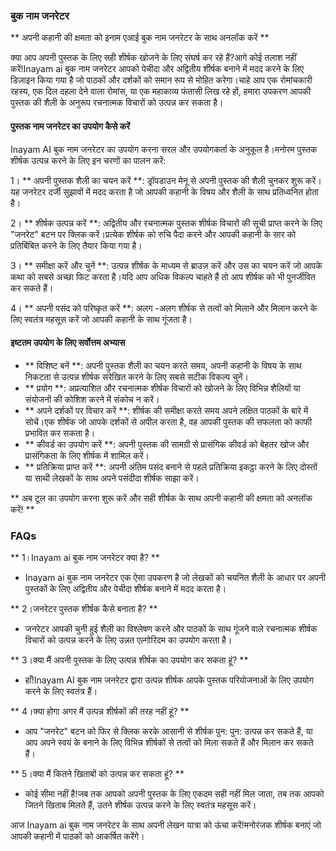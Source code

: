 ### बुक नाम जनरेटर

** अपनी कहानी की क्षमता को इनाम एआई बुक नाम जनरेटर के साथ अनलॉक करें **

क्या आप अपनी पुस्तक के लिए सही शीर्षक खोजने के लिए संघर्ष कर रहे हैं?आगे कोई तलाश नहीं करें!Inayam ai बुक नाम जनरेटर आपको पेचीदा और अद्वितीय शीर्षक बनाने में मदद करने के लिए डिज़ाइन किया गया है जो पाठकों और दर्शकों को समान रूप से मोहित करेगा।चाहे आप एक रोमांचकारी रहस्य, एक दिल दहला देने वाला रोमांस, या एक महाकाव्य फंतासी लिख रहे हों, हमारा उपकरण आपकी पुस्तक की शैली के अनुरूप रचनात्मक विचारों को उत्पन्न कर सकता है।

#### पुस्तक नाम जनरेटर का उपयोग कैसे करें

Inayam AI बुक नाम जनरेटर का उपयोग करना सरल और उपयोगकर्ता के अनुकूल है।मनोरम पुस्तक शीर्षक उत्पन्न करने के लिए इन चरणों का पालन करें:

1। ** अपनी पुस्तक शैली का चयन करें **: ड्रॉपडाउन मेनू से अपनी पुस्तक की शैली चुनकर शुरू करें।यह जनरेटर दर्जी सुझावों में मदद करता है जो आपकी कहानी के विषय और शैली के साथ प्रतिध्वनित होता है।

2। ** शीर्षक उत्पन्न करें **: अद्वितीय और रचनात्मक पुस्तक शीर्षक विचारों की सूची प्राप्त करने के लिए "जनरेट" बटन पर क्लिक करें।प्रत्येक शीर्षक को रुचि पैदा करने और आपकी कहानी के सार को प्रतिबिंबित करने के लिए तैयार किया गया है।

3। ** समीक्षा करें और चुनें **: उत्पन्न शीर्षक के माध्यम से ब्राउज़ करें और उस का चयन करें जो आपके कथा को सबसे अच्छा फिट करता है।यदि आप अधिक विकल्प चाहते हैं तो आप शीर्षक को भी पुनर्जीवित कर सकते हैं।

4। ** अपनी पसंद को परिष्कृत करें **: अलग -अलग शीर्षक से तत्वों को मिलाने और मिलान करने के लिए स्वतंत्र महसूस करें जो आपकी कहानी के साथ गूंजता है।

#### इष्टतम उपयोग के लिए सर्वोत्तम अभ्यास

- ** विशिष्ट बनें **: अपनी पुस्तक शैली का चयन करते समय, अपनी कहानी के विषय के साथ निकटता से उत्पन्न शीर्षक संरेखित करने के लिए सबसे सटीक विकल्प चुनें।
- ** प्रयोग **: अप्रत्याशित और रचनात्मक शीर्षक विचारों को खोजने के लिए विभिन्न शैलियों या संयोजनों की कोशिश करने में संकोच न करें।
- ** अपने दर्शकों पर विचार करें **: शीर्षक की समीक्षा करते समय अपने लक्षित पाठकों के बारे में सोचें।एक शीर्षक जो आपके दर्शकों से अपील करता है, वह आपकी पुस्तक की सफलता को काफी प्रभावित कर सकता है।
- ** कीवर्ड का उपयोग करें **: अपनी पुस्तक की सामग्री से प्रासंगिक कीवर्ड को बेहतर खोज और प्रासंगिकता के लिए शीर्षक में शामिल करें।
- ** प्रतिक्रिया प्राप्त करें **: अपनी अंतिम पसंद बनाने से पहले प्रतिक्रिया इकट्ठा करने के लिए दोस्तों या साथी लेखकों के साथ अपने पसंदीदा शीर्षक साझा करें।

** अब टूल का उपयोग करना शुरू करें और सही शीर्षक के साथ अपनी कहानी की क्षमता को अनलॉक करें! **

### FAQs

** 1।Inayam ai बुक नाम जनरेटर क्या है? **
- Inayam ai बुक नाम जनरेटर एक ऐसा उपकरण है जो लेखकों को चयनित शैली के आधार पर अपनी पुस्तकों के लिए अद्वितीय और पेचीदा शीर्षक बनाने में मदद करता है।

** 2।जनरेटर पुस्तक शीर्षक कैसे बनाता है? **
- जनरेटर आपकी चुनी हुई शैली का विश्लेषण करने और पाठकों के साथ गूंजने वाले रचनात्मक शीर्षक विचारों को उत्पन्न करने के लिए उन्नत एल्गोरिदम का उपयोग करता है।

** 3।क्या मैं अपनी पुस्तक के लिए उत्पन्न शीर्षक का उपयोग कर सकता हूं? **
- हाँ!Inayam AI बुक नाम जनरेटर द्वारा उत्पन्न शीर्षक आपके पुस्तक परियोजनाओं के लिए उपयोग करने के लिए स्वतंत्र हैं।

** 4।क्या होगा अगर मैं उत्पन्न शीर्षकों की तरह नहीं हूं? **
- आप "जनरेट" बटन को फिर से क्लिक करके आसानी से शीर्षक पुन: पुन: उत्पन्न कर सकते हैं, या आप अपने स्वयं के बनाने के लिए विभिन्न शीर्षकों से तत्वों को मिला सकते हैं और मिलान कर सकते हैं।

** 5।क्या मैं कितने खिताबों को उत्पन्न कर सकता हूं? **
- कोई सीमा नहीं है!जब तक आपको अपनी पुस्तक के लिए एकदम सही नहीं मिल जाता, तब तक आपको जितने खिताब मिलते हैं, उतने शीर्षक उत्पन्न करने के लिए स्वतंत्र महसूस करें।

आज Inayam ai बुक नाम जनरेटर के साथ अपनी लेखन यात्रा को ऊंचा करें!मनोरंजक शीर्षक बनाएं जो आपकी कहानी में पाठकों को आकर्षित करेंगे।